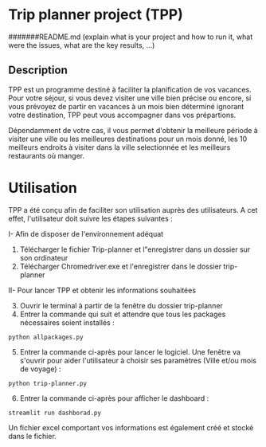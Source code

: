 # Trip planner project (TPP)
 
#######README.md (explain what is your project and how to run it, what were the issues, what are the key results, ...)
## Description 

TPP est un programme destiné à faciliter la planification de vos vacances. 
Pour votre séjour, si vous devez visiter une ville bien précise ou encore, si vous prévoyez de partir en vacances à un mois bien déterminé ignorant votre destination, TPP peut vous accompagner dans vos prépartions.

Dépendamment de votre cas, il vous permet d'obtenir la meilleure période à visiter une ville ou les meilleures destinations pour un mois donné, les 10 meilleurs endroits à visiter dans la ville selectionnée et les meilleurs restaurants où manger. 

# Utilisation

TPP a été conçu afin de faciliter son utilisation auprès des utilisateurs. A cet effet, l'utilisateur doit suivre les étapes suivantes :

I- Afin de disposer de l'environnement adéquat

   1. Télécharger le fichier Trip-planner et l"enregistrer dans un dossier sur son ordinateur
   2. Télécharger Chromedriver.exe et l'enregistrer dans le dossier trip-planner

II- Pour lancer TPP et obtenir les informations souhaitées

   3. Ouvrir le terminal à partir de la fenêtre du dossier trip-planner
   4. Entrer la commande qui suit et attendre que tous les packages nécessaires soient installés :
 
    python allpackages.py
    
   5. Entrer la commande ci-après pour lancer le logiciel. Une fenêtre va s'ouvrir pour aider l'utilisateur à choisir ses paramètres (Ville et/ou mois de voyage) : 
        
    python trip-planner.py

   6. Entrer la commande ci-après pour afficher le dashboard : 
   
    streamlit run dashborad.py

Un fichier excel comportant vos informations est également créé et stocké dans le fichier.


